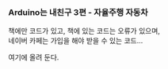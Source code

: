 
### Arduino는 내친구 3편 - 자율주행 자동차

책에만 코드가 있고, 책에 있는 코드는 오류가 있으며,  
네이버 카페는 가입을 해야 받을 수 있는 코드...

여기에 올려 둔다.
